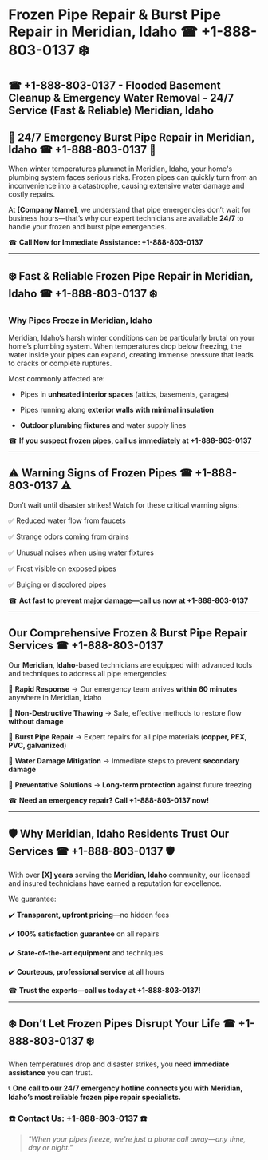 # Frozen Pipe Repair & Burst Pipe Repair in Meridian, Idaho ☎ +1-888-803-0137 ❄️  
## ☎ +1-888-803-0137 - Flooded Basement Cleanup & Emergency Water Removal - 24/7 Service (Fast & Reliable)  Meridian, Idaho

## 🚨 24/7 Emergency Burst Pipe Repair in Meridian, Idaho ☎ +1-888-803-0137 🚨  

When winter temperatures plummet in Meridian, Idaho, your home's plumbing system faces serious risks. Frozen pipes can quickly turn from an inconvenience into a catastrophe, causing extensive water damage and costly repairs.  

At **[Company Name]**, we understand that pipe emergencies don’t wait for business hours—that’s why our expert technicians are available **24/7** to handle your frozen and burst pipe emergencies.  

☎ **Call Now for Immediate Assistance: +1-888-803-0137**  

---  

## ❄️ Fast & Reliable Frozen Pipe Repair in Meridian, Idaho ☎ +1-888-803-0137 ❄️  

### Why Pipes Freeze in Meridian, Idaho  

Meridian, Idaho’s harsh winter conditions can be particularly brutal on your home’s plumbing system. When temperatures drop below freezing, the water inside your pipes can expand, creating immense pressure that leads to cracks or complete ruptures.  

Most commonly affected are:  

- Pipes in **unheated interior spaces** (attics, basements, garages)  
- Pipes running along **exterior walls with minimal insulation**  
- **Outdoor plumbing fixtures** and water supply lines  

☎ **If you suspect frozen pipes, call us immediately at +1-888-803-0137**  

---  

## ⚠️ Warning Signs of Frozen Pipes ☎ +1-888-803-0137 ⚠️  

Don’t wait until disaster strikes! Watch for these critical warning signs:  

✅ Reduced water flow from faucets  
✅ Strange odors coming from drains  
✅ Unusual noises when using water fixtures  
✅ Frost visible on exposed pipes  
✅ Bulging or discolored pipes  

☎ **Act fast to prevent major damage—call us now at +1-888-803-0137**  

---  

## Our Comprehensive Frozen & Burst Pipe Repair Services ☎ +1-888-803-0137  

Our **Meridian, Idaho**-based technicians are equipped with advanced tools and techniques to address all pipe emergencies:  

🔹 **Rapid Response** → Our emergency team arrives **within 60 minutes** anywhere in Meridian, Idaho  
🔹 **Non-Destructive Thawing** → Safe, effective methods to restore flow **without damage**  
🔹 **Burst Pipe Repair** → Expert repairs for all pipe materials (**copper, PEX, PVC, galvanized**)  
🔹 **Water Damage Mitigation** → Immediate steps to prevent **secondary damage**  
🔹 **Preventative Solutions** → **Long-term protection** against future freezing  

☎ **Need an emergency repair? Call +1-888-803-0137 now!**  

---  

## 🛡️ Why Meridian, Idaho Residents Trust Our Services ☎ +1-888-803-0137 🛡️  

With over **[X] years** serving the **Meridian, Idaho** community, our licensed and insured technicians have earned a reputation for excellence.  

We guarantee:  

✔️ **Transparent, upfront pricing**—no hidden fees  
✔️ **100% satisfaction guarantee** on all repairs  
✔️ **State-of-the-art equipment** and techniques  
✔️ **Courteous, professional service** at all hours  

☎ **Trust the experts—call us today at +1-888-803-0137!**  

---  

## ❄️ Don’t Let Frozen Pipes Disrupt Your Life ☎ +1-888-803-0137 ❄️  

When temperatures drop and disaster strikes, you need **immediate assistance** you can trust.  

📞 **One call to our 24/7 emergency hotline connects you with Meridian, Idaho’s most reliable frozen pipe repair specialists.**  

### ☎️ Contact Us: +1-888-803-0137 ☎️  

> *"When your pipes freeze, we're just a phone call away—any time, day or night."*  
